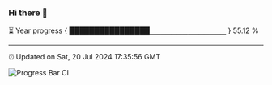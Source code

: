 ### Hi there 👋

⏳ Year progress { ████████████████▁▁▁▁▁▁▁▁▁▁▁▁▁▁ } 55.12 %

---

⏰ Updated on Sat, 20 Jul 2024 17:35:56 GMT

![Progress Bar CI](https://github.com/IshwaranRudhara/GIT-ACTION/workflows/Progress%20Bar%20CI/badge.svg)
